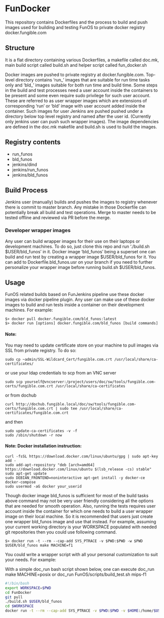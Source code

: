 # FunDocker

This repository contains Dockerfiles and the process to build and push images used for building and testing FunOS to private docker registry docker.fungible.com

## Structure

It is a flat directory containing various Dockerfiles, a makefile called doc.mk, main build script called build.sh and helper script called fun_docker.sh

Docker images are pushed to private registry at docker.fungible.com. Top-level directory contains ‘run_<IMG>’ images that are suitable for run time tasks only and ‘bld_<IMG>’ images suitable for both run time and build time. Some steps in the build and test processes need a user account inside the containers to be present and some even require sudo privilege for such user account.  These are referred to as user wrapper images which are extensions of corresponding ‘run’ or ‘bld’ image with user account added inside the container. Such images for user Jenkins are pushed pushed under a directory below top level registry and named after the user id. (Currently only jenkins user can push such wrapper images). The image dependencies are defined in the doc.mk makefile and build.sh is used to build the images.

## Registry contents

- run_funos        
- bld_funos
- jenkins/dind
- jenkins/run_funos
- jenkins/bld_funos

## Build Process

Jenkins user (manually) builds and pushes the images to registry whenever there is commit to master branch. Any mistake in those Dockerfile can potentially break all build and test operations. Merge to master needs to be tested offline and reviewed via PR before the merge. 

### Developer wrapper images

Any user can build wrapper images for their use on their laptops or development machines. To do so, just clone this repo and run ‘./build.sh $USER/bld_funos’ in it. Docker image ‘bld_funos’ being a superset one can build and run test by creating a wrapper image $USER/bld_funos for it. You can add to Dockerfile.bld_funos.usr on your branch if you need to further personalize your wrapper image before running build.sh $USER/bld_funos.

## Usage

FunOS related builds based on FunJenkins pipeline use these docker images via docker pipeline plugin. Any user can make use of these docker images to build and run tests inside a container on their development machines. For example:

```
$> docker pull docker.fungible.com/bld_funos:latest
$> docker run [options] docker.fungible.com/bld_funos [build commands]
```
#### Note: 
You may need to update certificate store on your machine to pull images via SSL from private registry. To do so:

```
sudo cp ~admin/SSL-Wildcard_Cert/fungible.com.crt /usr/local/share/ca-certificates/
```
or use your ldap credentials to scp from an VNC server
```
sudo scp yourself@vncserver:/project/users/doc/sw/tools/fungible.com-certs/fungible.com.crt /usr/local/share/ca-certificates
```
or from dochub
```
curl http://dochub.fungible.local/doc/sw/tools/fungible.com-certs/fungible.com.crt | sudo tee /usr/local/share/ca-certificates/fungible.com.crt
```
and then
```
sudo update-ca-certificates -v -f 
sudo /sbin/shutdown -r now
```
#### Note: Docker installation instruction:
```
curl -fsSL https://download.docker.com/linux/ubuntu/gpg | sudo apt-key add - 
sudo add-apt-repository "deb [arch=amd64] https://download.docker.com/linux/ubuntu $(lsb_release -cs) stable" 
sudo apt-get update 
sudo DEBIAN_FRONTEND=noninteractive apt-get install -y docker-ce docker-compose
sudo usermod -aG docker your_userid
```

Though docker image bld_funos is sufficient for most of the build tasks above command may not be very user friendly considering all the options that are needed for smooth operation. Also, running the tests requires user account inside the container for which one needs to build a user wrapper image on their local machine. So it is recommended that users just create one wrapper bld_funos image and use that instead. For example, assuming your current working directory is your WORKSPACE populated with needed git repositories then you could use following command.

```
$> docker run -t --rm --cap-add SYS_PTRACE -v $PWD:$PWD -w $PWD $USER/bld_funos make MACHINE=f1
```

You could write a wrapper script with all your personal customization to suit your needs. For example:

With a simple doc_run bash script shown below, one can execute doc_run make MACHINE=posix or doc_run FunOS/scripts/build_test.sh mips-f1

``` bash
#!/bin/bash
export WORKSPACE=$PWD
cd FunDocker
git pull
./build.sh $USER/bld_funos
cd $WORKSPACE
docker run -t --rm --cap-add SYS_PTRACE -v $PWD:$PWD -v $HOME:/home/$USER -w $PWD $USER/bld_funos $*
```

